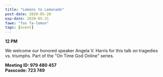 ```yaml
---
title: "Lemons to Lemonade"
post-date: 2020-05-20
exp-date: 2020-05-21
fawe: "fas fa-lemon"
tags: [event]
---
```

**12 PM**

We welcome our honored speaker Angela V. Harris for this talk on tragedies vs. triumphs. Part of the "On Time God Online" series.

**Meeting ID: 979 480 457**
<br>
**Passcode: 723 749**